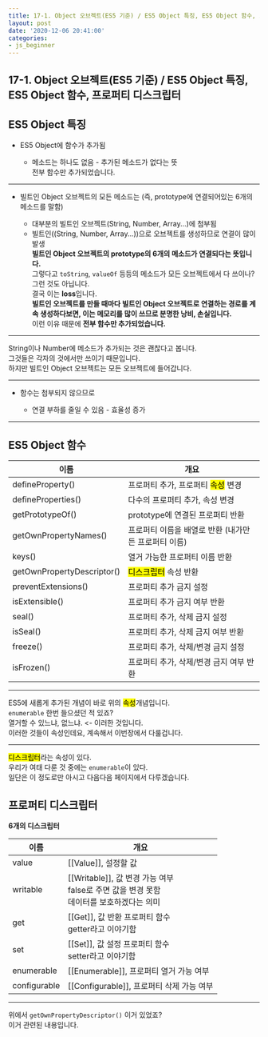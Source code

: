 ```yaml
---
title: 17-1. Object 오브젝트(ES5 기준) / ES5 Object 특징, ES5 Object 함수, 프로퍼티 디스크립터
layout: post
date: '2020-12-06 20:41:00'
categories:
- js_beginner
---
```


## 17-1. Object 오브젝트(ES5 기준) / ES5 Object 특징, ES5 Object 함수, 프로퍼티 디스크립터

## ES5 Object 특징

* ES5 Object에 함수가 추가됨

    * 메소드는 하나도 없음 - 추가된 메소드가 없다는 뜻  
      전부 함수만 추가되었습니다.
    
---

* 빌트인 Object 오브젝트의 모든 메소드는 (즉, prototype에 연결되어있는 6개의 메소드를 말함)

    * 대부분의 빌트인 오브젝트(String, Number, Array...)에 첨부됨
    * 빌트인((String, Number, Array...))으로 오브젝트를 생성하므로 연결이 많이 발생  
      **빌트인 Object 오브젝트의 prototype의 6개의 메소드가 연결되다는 뜻입니다.**  
      그렇다고 `toString`, `valueOf` 등등의 메소드가 모든 오브젝트에서 다 쓰이나?  
      그런 것도 아닙니다.  
      결국 이는 **loss**입니다.  
      **빌트인 오브젝트를 만들 때마다 빌트인 Object 오브젝트로 연결하는 경로를 계속 생성하다보면, 이는 메모리를 많이 쓰므로 분명한 낭비, 손실입니다.**  
      이런 이유 때문에 **전부 함수만 추가되었습니다.**
    
---

String이나 Number에 메소드가 추가되는 것은 괜찮다고 봅니다.  
그것들은 각자의 것에서만 쓰이기 때문입니다.  
하지만 빌트인 Object 오브젝트는 모든 오브젝트에 들어갑니다.

---

* 함수는 첨부되지 않으므로

    * 연결 부하를 줄일 수 있음 - 효율성 증가
    
---

## ES5 Object 함수

|이름|개요|
|---|---|
|defineProperty()|프로퍼티 추가, 프로퍼티 <mark>속성</mark> 변경|
|defineProperties()|다수의 프로퍼티 추가, 속성 변경|
|getPrototypeOf()|prototype에 연결된 프로퍼티 반환|
|getOwnPropertyNames()|프로퍼티 이름을 배열로 반환 (내가만든 프로퍼티 이름)|
|keys()|열거 가능한 프로퍼티 이름 반환|
|getOwnPropertyDescriptor()|<mark>디스크립터</mark> 속성 반환|
|preventExtensions()|프로퍼티 추가 금지 설정|
|isExtensible()|프로퍼티 추가 금지 여부 반환|
|seal()|프로퍼티 추가, 삭제 금지 설정|
|isSeal()|프로퍼티 추가, 삭제 금지 여부 반환|
|freeze()|프로퍼티 추가, 삭제/변경 금지 설정|
|isFrozen()|프로퍼티 추가, 삭제/변경 금지 여부 반환|

---

ES5에 새롭게 추가된 개념이 바로 위의 <mark>속성</mark>개념입니다.  
`enumerable` 한번 들으셨던 적 있죠?  
열거할 수 있느냐, 없느냐. &lt;- 이러한 것입니다.  
이러한 것들이 속성인데요, 계속해서 이번장에서 다룰겁니다.

---

<mark>디스크립터</mark>라는 속성이 있다.  
우리가 여태 다룬 것 중에는 `enumerable`이 있다.  
일단은 이 정도로만 아시고 다음다음 페이지에서 다루겠습니다.

## 프로퍼티 디스크립터

**6개의 디스크립터**

|이름|개요|
|---|---|
|value|[[Value]], 설정할 값|
|writable|[[Writable]], 값 변경 가능 여부 <br> false로 주면 값을 변경 못함 <br> 데이터를 보호하겠다는 의미|
|get|[[Get]], 값 반환 프로퍼티 함수 <br> getter라고 이야기함|
|set|[[Set]], 값 설정 프로퍼티 함수 <br> setter라고 이야기함|
|enumerable|[[Enumerable]], 프로퍼티 열거 가능 여부|
|configurable|[[Configurable]], 프로퍼티 삭제 가능 여부|

---

위에서 `getOwnPropertyDescriptor()` 이거 있었죠?  
이거 관련된 내용입니다.


